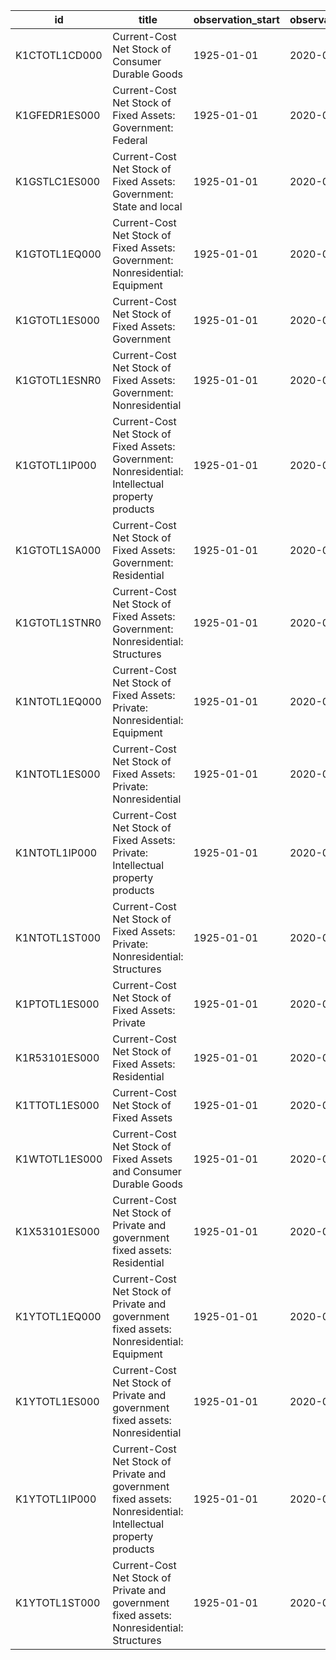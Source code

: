 | id            | title                                                                                                         | observation_start   | observation_end   |
|---------------|---------------------------------------------------------------------------------------------------------------|---------------------|-------------------|
| K1CTOTL1CD000 | Current-Cost Net Stock of Consumer Durable Goods                                                              | 1925-01-01          | 2020-01-01        |
| K1GFEDR1ES000 | Current-Cost Net Stock of Fixed Assets: Government: Federal                                                   | 1925-01-01          | 2020-01-01        |
| K1GSTLC1ES000 | Current-Cost Net Stock of Fixed Assets: Government: State and local                                           | 1925-01-01          | 2020-01-01        |
| K1GTOTL1EQ000 | Current-Cost Net Stock of Fixed Assets: Government: Nonresidential: Equipment                                 | 1925-01-01          | 2020-01-01        |
| K1GTOTL1ES000 | Current-Cost Net Stock of Fixed Assets: Government                                                            | 1925-01-01          | 2020-01-01        |
| K1GTOTL1ESNR0 | Current-Cost Net Stock of Fixed Assets: Government: Nonresidential                                            | 1925-01-01          | 2020-01-01        |
| K1GTOTL1IP000 | Current-Cost Net Stock of Fixed Assets: Government: Nonresidential: Intellectual property products            | 1925-01-01          | 2020-01-01        |
| K1GTOTL1SA000 | Current-Cost Net Stock of Fixed Assets: Government: Residential                                               | 1925-01-01          | 2020-01-01        |
| K1GTOTL1STNR0 | Current-Cost Net Stock of Fixed Assets: Government: Nonresidential: Structures                                | 1925-01-01          | 2020-01-01        |
| K1NTOTL1EQ000 | Current-Cost Net Stock of Fixed Assets: Private: Nonresidential: Equipment                                    | 1925-01-01          | 2020-01-01        |
| K1NTOTL1ES000 | Current-Cost Net Stock of Fixed Assets: Private: Nonresidential                                               | 1925-01-01          | 2020-01-01        |
| K1NTOTL1IP000 | Current-Cost Net Stock of Fixed Assets: Private: Intellectual property products                               | 1925-01-01          | 2020-01-01        |
| K1NTOTL1ST000 | Current-Cost Net Stock of Fixed Assets: Private: Nonresidential: Structures                                   | 1925-01-01          | 2020-01-01        |
| K1PTOTL1ES000 | Current-Cost Net Stock of Fixed Assets: Private                                                               | 1925-01-01          | 2020-01-01        |
| K1R53101ES000 | Current-Cost Net Stock of Fixed Assets: Residential                                                           | 1925-01-01          | 2020-01-01        |
| K1TTOTL1ES000 | Current-Cost Net Stock of Fixed Assets                                                                        | 1925-01-01          | 2020-01-01        |
| K1WTOTL1ES000 | Current-Cost Net Stock of Fixed Assets and Consumer Durable Goods                                             | 1925-01-01          | 2020-01-01        |
| K1X53101ES000 | Current-Cost Net Stock of Private and government fixed assets: Residential                                    | 1925-01-01          | 2020-01-01        |
| K1YTOTL1EQ000 | Current-Cost Net Stock of Private and government fixed assets: Nonresidential: Equipment                      | 1925-01-01          | 2020-01-01        |
| K1YTOTL1ES000 | Current-Cost Net Stock of Private and government fixed assets: Nonresidential                                 | 1925-01-01          | 2020-01-01        |
| K1YTOTL1IP000 | Current-Cost Net Stock of Private and government fixed assets: Nonresidential: Intellectual property products | 1925-01-01          | 2020-01-01        |
| K1YTOTL1ST000 | Current-Cost Net Stock of Private and government fixed assets: Nonresidential: Structures                     | 1925-01-01          | 2020-01-01        |